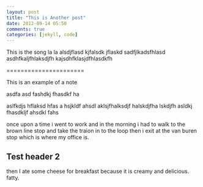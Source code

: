 ```yaml
---
layout: post
title: "This is Another post"
date: 2012-09-14 05:50
comments: true
categories: [jekyll, code]
---
```


This is the song la la alsdjflasd kjfalsdk jflaskd
sadfjlkadsfhlasd
asdhfkaljfhlaksdjfh
kajsdhfklasjdfhlasdkfh


======================

This is an example of a note

<div class="note">

asdfa asd fashdkj fhasdkf ha

aslfkdjs hflaksd hfas
a hsjkldf ahsdl
 aklsjfhalksdjf halskdjfha lskdjfh asldkj fhasdkljf ahsdkl fahs

</div>


once upon a time i went to work and in the morning i had to walk to the brown line stop and take the traion in to the loop then i exit at the van buren stop which is where my office is.

## Test header 2 ##
then I ate some cheese for breakfast because it is creamy and delicious. fatty.
